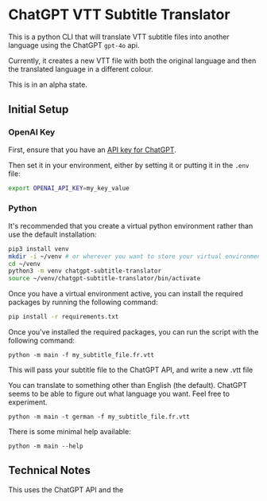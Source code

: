 # ChatGPT VTT Subtitle Translator

This is a python CLI that will translate VTT subtitle files into another language using the ChatGPT `gpt-4o` api.  

Currently, it creates a new VTT file with both the original language and then the translated language in 
a different colour.

This is in an alpha state.

## Initial Setup

### OpenAI Key

First, ensure that you have an [API key for ChatGPT](https://platform.openai.com/docs/quickstart/create-and-export-an-api-key).

Then set it in your environment, either by setting it or putting it in the `.env` file:

```sh
export OPENAI_API_KEY=my_key_value
```

### Python

It's recommended that you create a virtual python environment rather than use the default installation:

```sh
pip3 install venv
mkdir -i ~/venv # or wherever you want to store your virtual environments
cd ~/venv
python3 -m venv chatgpt-subtitle-translator
source ~/venv/chatgpt-subtitle-translator/bin/activate
```

Once you have a virtual environment active, you can install the required packages by running the following command:

```sh
pip install -r requirements.txt
```

Once you've installed the required packages, you can run the script with the following command:

```
python -m main -f my_subtitle_file.fr.vtt
```

This will pass your subtitle file to the ChatGPT API, and write a new .vtt file

You can translate to something other than English (the default).  ChatGPT seems to be 
able to figure out what language you want.  Feel free to experiment.

```
python -m main -t german -f my_subtitle_file.fr.vtt
```

There is some minimal help available:

```
python -m main --help
```

## Technical Notes

This uses the ChatGPT API and the 

